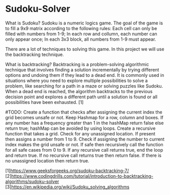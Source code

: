# Sudoku-Solver
What is Sudoku?
    Sudoku is a numeric logics game.
    The goal of the game is to fill a 9x9 matrix according to the following rules:
        Each cell can only be filled with numbers from 1-9;
        In each row and collumn, each number can only appear once;
        In each 3x3 block, all numbers from 1-9 must appear.

There are a lot of techniques to solving this game. In this project we will use the backtracking technique.

What is backtracking?
    Backtracking is a problem-solving algorithmic technique that involves finding a solution incrementally by trying different options and undoing them if they lead to a dead end. It is commonly used in situations where you need to explore multiple possibilities to solve a problem, like searching for a path in a maze or solving puzzles like Sudoku. When a dead end is reached, the algorithm backtracks to the previous decision point and explores a different path until a solution is found or all possibilities have been exhausted. [1]

#TODO: 
    Create a function that checks after assigning the current index the grid becomes unsafe or not. Keep Hashmap for a row, column and boxes. If any number has a frequency greater than 1 in the hashMap return false else return true; hashMap can be avoided by using loops.
    Create a recursive function that takes a grid.
    Check for any unassigned location. 
        If present then assigns a number from 1 to 9.
        Check if assigning the number to current index makes the grid unsafe or not. 
        If safe then recursively call the function for all safe cases from 0 to 9.
        If any recursive call returns true, end the loop and return true. If no recursive call returns true then return false.
    If there is no unassigned location then return true.

[1]https://www.geeksforgeeks.org/sudoku-backtracking-7/
[2]https://www.codingdrills.com/tutorial/introduction-to-backtracking-algorithms/sudoku-solver
[3]https://en.wikipedia.org/wiki/Sudoku_solving_algorithms